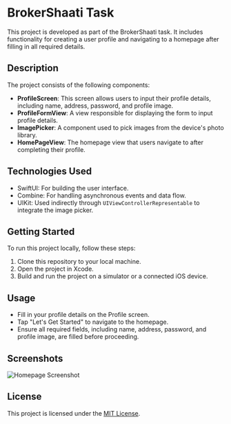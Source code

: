 # BrokerShaati Task

This project is developed as part of the BrokerShaati task. It includes functionality for creating a user profile and navigating to a homepage after filling in all required details.

## Description

The project consists of the following components:

- **ProfileScreen**: This screen allows users to input their profile details, including name, address, password, and profile image.
- **ProfileFormView**: A view responsible for displaying the form to input profile details.
- **ImagePicker**: A component used to pick images from the device's photo library.
- **HomePageView**: The homepage view that users navigate to after completing their profile.

## Technologies Used

- SwiftUI: For building the user interface.
- Combine: For handling asynchronous events and data flow.
- UIKit: Used indirectly through `UIViewControllerRepresentable` to integrate the image picker.

## Getting Started

To run this project locally, follow these steps:

1. Clone this repository to your local machine.
2. Open the project in Xcode.
3. Build and run the project on a simulator or a connected iOS device.

## Usage

- Fill in your profile details on the Profile screen.
- Tap "Let's Get Started" to navigate to the homepage.
- Ensure all required fields, including name, address, password, and profile image, are filled before proceeding.

## Screenshots

![Homepage Screenshot]([https://github.com/your_username/your_repository/raw/main/screenshot.png](https://github.com/gembalisandesh/BrokerShaati-Task/issues/1#issue-2158092023)https://github.com/gembalisandesh/BrokerShaati-Task/issues/1#issue-2158092023)




## License

This project is licensed under the [MIT License](LICENSE).
